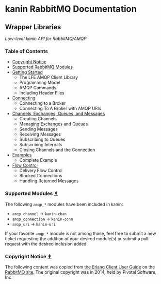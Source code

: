 # kanin RabbitMQ Documentation

## Wrapper Libraries

*Low-level kanin API for RabbitMQ/AMQP*


### Table of Contents

* [Copyright Notice](#copyright-notice-)
* [Supported RabbitMQ Modules](#supported-modules-)
* [Getting Started](getting-started.md)
  * The LFE AMQP Client Library
  * Programming Model
  * AMQP Commands
  * Including Header Files
* [Connecting](connecting.md)
  * Connecting to a Broker
  * Connecting To A Broker with AMQP URIs
* [Channels, Exchanges, Queues, and Messages](working-with.md)
  * Creating Channels
  * Managing Exchanges and Queues
  * Sending Messages
  * Receiving Messages
  * Subscribing to Queues
  * Subscribing Internals
  * Closing Channels and the Connection
* [Examples](examples.md)
  * Complete Example
* [Flow Control](flow-control.md)
  * Delivery Flow Control
  * Blocked Connections
  * Handling Returned Messages


### Supported Modules [&#x219F;](#table-of-contents)

The following `amqp_*` modules have been included in kanin:
 * `amqp_channel` -> `kanin-chan`
 * `amqp_connection` -> `kanin-conn`
 * `amqp_uri` -> `kanin-uri`

If your favorite `amqp_*` module is not among those, feel free to submit a
new ticket requesting the addition of your desired module(s) or submit a
pull request with the desired inclusion added.


### Copyright Notice [&#x219F;](#table-of-contents)

The following content was copied from
[the Erlang Client User Guide](https://www.rabbitmq.com/erlang-client-user-guide.html)
on the [RabbitMQ site](https://www.rabbitmq.com/).
The original copyright was in 2014, held by Pivotal Software, Inc.
